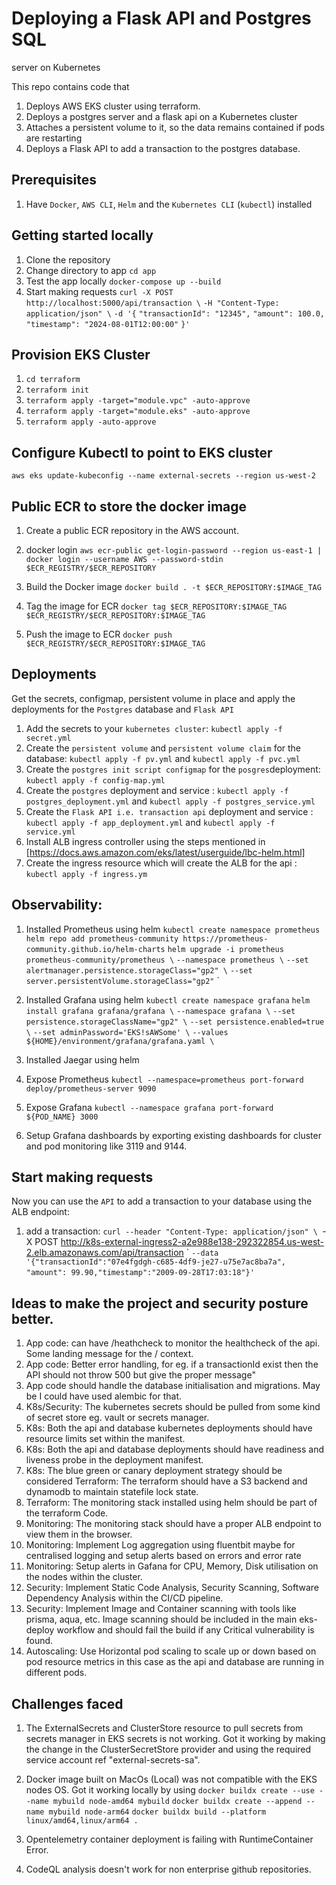 # Deploying a Flask API and Postgres SQL
 server on Kubernetes

This repo contains code that 
1) Deploys AWS EKS cluster using terraform. 
2) Deploys a postgres server and a flask api on a Kubernetes cluster 
3) Attaches a persistent volume to it, so the data remains contained if pods are restarting
4) Deploys a Flask API to add a transaction to the postgres database.

## Prerequisites
1. Have `Docker`, `AWS CLI`, `Helm` and the `Kubernetes CLI` (`kubectl`) installed

## Getting started locally
1. Clone the repository
2. Change directory to app `cd app`
3. Test the app locally `docker-compose up --build`
4. Start making requests `curl -X POST http://localhost:5000/api/transaction \`
   `-H "Content-Type: application/json" \`
   `-d '{`
      `"transactionId": "12345",`
      `"amount": 100.0,`
      `"timestamp": "2024-08-01T12:00:00"`
    `}'`

## Provision EKS Cluster
1. `cd terraform`
2. `terraform init`
3. `terraform apply -target="module.vpc" -auto-approve`
4. `terraform apply -target="module.eks" -auto-approve`
5. `terraform apply -auto-approve`

## Configure Kubectl to point to EKS cluster
   `aws eks update-kubeconfig --name external-secrets --region us-west-2`

## Public ECR to store the docker image
1. Create a public ECR repository in the AWS account.
2. docker login
   `aws ecr-public get-login-password --region us-east-1 | docker login --username AWS --password-stdin $ECR_REGISTRY/$ECR_REPOSITORY`

3. Build the Docker image
   `docker build . -t $ECR_REPOSITORY:$IMAGE_TAG`

4. Tag the image for ECR
   `docker tag $ECR_REPOSITORY:$IMAGE_TAG $ECR_REGISTRY/$ECR_REPOSITORY:$IMAGE_TAG`

5. Push the image to ECR
   `docker push $ECR_REGISTRY/$ECR_REPOSITORY:$IMAGE_TAG`


## Deployments
Get the secrets, configmap, persistent volume in place and apply the deployments for the `Postgres` database and `Flask API`

1. Add the secrets to your `kubernetes cluster`: `kubectl apply -f secret.yml`
2. Create the `persistent volume` and `persistent volume claim` for the database: `kubectl apply -f pv.yml` and `kubectl apply -f pvc.yml`
3. Create the `postgres init script configmap`  for the `posgres`deployment: `kubectl apply -f config-map.yml`
4. Create the `postgres` deployment and service : `kubectl apply -f postgres_deployment.yml` and `kubectl apply -f postgres_service.yml`
4. Create the `Flask API i.e. transaction api` deployment and service : `kubectl apply -f app_deployment.yml` and `kubectl apply -f service.yml`
5. Install ALB ingress controller using the steps mentioned in [https://docs.aws.amazon.com/eks/latest/userguide/lbc-helm.html]
6. Create the ingress resource which will create the ALB for the api : `kubectl apply -f ingress.ym`


## Observability:

1. Installed Prometheus using helm 
`kubectl create namespace prometheus`
`helm repo add prometheus-community https://prometheus-community.github.io/helm-charts`
`helm upgrade -i prometheus prometheus-community/prometheus \`
    `--namespace prometheus \`
    `--set alertmanager.persistence.storageClass="gp2" \`
    `--set server.persistentVolume.storageClass="gp2"`
`
2. Installed Grafana using helm
`kubectl create namespace grafana`
   `helm install grafana grafana/grafana \`
    `--namespace grafana \`
    `--set persistence.storageClassName="gp2" \`
    `--set persistence.enabled=true \`
    `--set adminPassword='EKS!sAWSome' \`
    `--values ${HOME}/environment/grafana/grafana.yaml \`


3. Installed Jaegar using helm
4. Expose Prometheus 
`kubectl --namespace=prometheus port-forward deploy/prometheus-server 9090`
5. Expose Grafana
`kubectl --namespace grafana port-forward ${POD_NAME} 3000`
6. Setup Grafana dashboards by exporting existing dashboards for cluster and pod monitoring like 3119 and 9144.



    
## Start making requests
Now you can use the `API` to add a transaction to your database using the ALB endpoint: 
1. add a transaction: `curl --header "Content-Type: application/json" \
`-X POST http://k8s-external-ingress2-a2e988e138-292322854.us-west-2.elb.amazonaws.com/api/transaction \`
`--data '{"transactionId":"07e4fgdgh-c685-4df9-je27-u75e7ac8ba7a",`
`"amount": 99.90,"timestamp":"2009-09-28T17:03:18"}'`


## Ideas to make the project and security posture better.
1) App code: can have /heathcheck to monitor the healthcheck of the api. Some landing message for the / context.
2) App code: Better error handling, for eg. if a transactionId exist then the API should not throw 500 but give the proper message"
3) App code should handle the database initialisation and migrations. May be I could have used alembic for that.
4) K8s/Security: The kubernetes secrets should be pulled from some kind of secret store eg. vault or secrets manager.
5) K8s: Both the api and database kubernetes deployments should have resource limits set within the manifest.
6) K8s: Both the api and database deployments should have readiness and liveness probe in the deployment manifest.
7) K8s: The blue green or canary deployment strategy should be considered
Terraform: The terraform should have a S3 backend and dynamodb to maintain statefile lock state.
8) Terraform: The monitoring stack installed using helm should be part of the terraform Code.
9) Monitoring: The monitoring stack should have a proper ALB endpoint to view them in the browser.
10) Monitoring: Implement Log aggregation using fluentbit maybe for centralised logging and setup alerts based on errors and error rate
11) Monitoring: Setup alerts in Gafana for CPU, Memory, Disk utilisation on the nodes within the cluster. 
12) Security: Implement Static Code Analysis, Security Scanning, Software Dependency Analysis within the CI/CD pipeline.
13) Security: Implement Image and Container scanning with tools like prisma, aqua, etc. Image scanning should be included in the main eks-deploy workflow and should fail the build if any Critical vulnerability is found.
14) Autoscaling: Use Horizontal pod scaling to scale up or down based on pod resource metrics in this case as the api and database are running in different pods.


## Challenges faced
1) The ExternalSecrets  and ClusterStore resource to pull secrets from secrets manager in EKS secrets is not working. Got it working by making the change in the ClusterSecretStore provider and using the required service account ref "external-secrets-sa".

2) Docker image built on MacOs (Local) was not compatible with the EKS nodes OS. 
Got it working locally by using 
`docker buildx create --use --name mybuild node-amd64 mybuild`
`docker buildx create --append --name mybuild node-arm64`
`docker buildx build --platform linux/amd64,linux/arm64 .`

3) Opentelemetry container deployment is failing with RuntimeContainer Error.

4) CodeQL analysis doesn't work for non enterprise github repositories.

